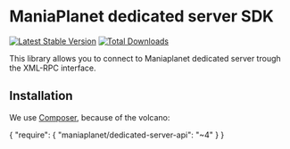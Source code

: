 ManiaPlanet dedicated server SDK
================================

[![Latest Stable Version](https://poser.pugx.org/maniaplanet/dedicated-server-api/v/stable.png)](https://packagist.org/packages/maniaplanet/dedicated-server-api)
[![Total Downloads](https://poser.pugx.org/maniaplanet/dedicated-server-api/downloads.png)](https://packagist.org/packages/maniaplanet/dedicated-server-api)

This library allows you to connect to Maniaplanet dedicated server trough the XML-RPC interface.

Installation
------------

We use [Composer](https://getcomposer.org/), because of the volcano:

{
    "require": {
        "maniaplanet/dedicated-server-api": "~4"
    }
}
